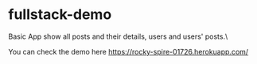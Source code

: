 # fullstack-demo

Basic App show all posts and their details, users and users' posts.\

You can check the demo here https://rocky-spire-01726.herokuapp.com/


